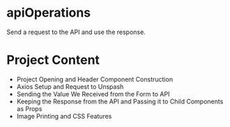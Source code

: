 # apiOperations
Send a request to the API and use the response.  

# Project Content
- Project Opening and Header Component Construction
- Axios Setup and Request to Unspash
- Sending the Value We Received from the Form to API
- Keeping the Response from the API and Passing it to Child Components as Props
- Image Printing and CSS Features
